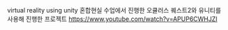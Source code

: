 
virtual reality using unity 
혼합현실 수업에서 진행한 오큘러스 퀘스트2와 유니티를 사용해 진행한 프로젝트
https://www.youtube.com/watch?v=APUP6CWHJZI

